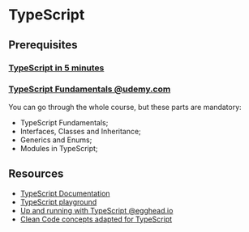 # TypeScript

## Prerequisites

### [TypeScript in 5 minutes](https://www.typescriptlang.org/docs/handbook/typescript-in-5-minutes.html)

### [TypeScript Fundamentals @udemy.com](https://www.udemy.com/typescript-fundamentals)

You can go through the whole course, but these parts are mandatory:

 - TypeScript Fundamentals;
 - Interfaces, Classes and Inheritance;
 - Generics and Enums;
 - Modules in TypeScript;

## Resources

 - [TypeScript Documentation](https://www.typescriptlang.org/docs/home.html)
 - [TypeScript playground](https://www.typescriptlang.org/play)
 - [Up and running with TypeScript @egghead.io](https://egghead.io/courses/up-and-running-with-typescript)
 - [Clean Code concepts adapted for TypeScript](https://github.com/labs42io/clean-code-typescript)